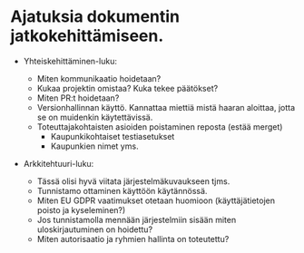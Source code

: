 
# Ajatuksia dokumentin jatkokehittämiseen.

- Yhteiskehittäminen-luku:
  - Miten kommunikaatio hoidetaan?
  - Kukaa projektin omistaa? Kuka tekee päätökset?
  - Miten PR:t hoidetaan?
  - Versionhallinnan käyttö. Kannattaa miettiä mistä haaran aloittaa, jotta se on muidenkin käytettävissä.
  - Toteuttajakohtaisten asioiden poistaminen reposta (estää merget)
    - Kaupunkikohtaiset testiasetukset
    - Kaupunkien nimet yms.
    
- Arkkitehtuuri-luku:
  - Tässä olisi hyvä viitata järjestelmäkuvaukseen tjms.
  - Tunnistamo ottaminen käyttöön käytännössä.
  - Miten EU GDPR vaatimukset otetaan huomioon (käyttäjätietojen poisto ja kyseleminen?)
  - Jos tunnistamolla mennään järjestelmiin sisään miten uloskirjautuminen on hoidettu?
  - Miten autorisaatio ja ryhmien hallinta on toteutettu?



